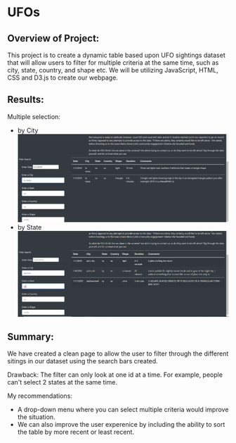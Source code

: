 # UFOs
## Overview of Project:
This project is to create a dynamic table based upon UFO sightings dataset that will allow users to filter for multiple criteria at the same time, such as city, state, country, and shape etc.  We will be utilizing JavaScript, HTML, CSS and D3.js to create our webpage.

## Results:
Multiple selection:
* by City
![filtered](https://github.com/echoqshen/UFOs/blob/main/images/filtered.png)
* by State
![by state](https://github.com/echoqshen/UFOs/blob/main/images/filtered%201.png)

## Summary: 
We have created a clean page to allow the user to filter through the different sitings in our dataset using the search bars created. 

Drawback: The filter can only look at one id at a time. For example, people can't select 2 states at the same time.

My recommendations: 
- A drop-down menu where you can select multiple criteria would improve the situation.
- We can also improve the user experenice by including the ability to sort the table by more recent or least recent.
